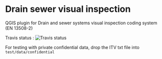 # Drain sewer visual inspection

QGIS plugin for Drain and sewer systems visual inspection coding system (EN 13508-2)

Travis status : ![Travis status](https://api.travis-ci.org/3liz/qgis_drain_sewer_visual_inspection.svg?branch=master)

For testing with private confidential data, drop the ITV txt file into `test/data/confidential`